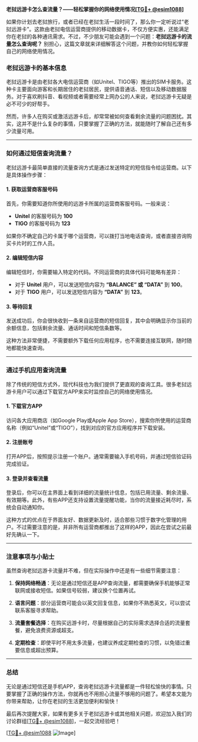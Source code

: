**老挝远游卡怎么查流量？——轻松掌握你的网络使用情况[[TG💪+ @esim1088](https://t.me/s/esim1088)]**

如果你计划去老挝旅行，或者已经在老挝生活一段时间了，那么你一定听说过“老挝远游卡”。这款由老挝电信运营商提供的移动数据卡，不仅方便实惠，还能满足你在老挝的各种通讯需求。不过，不少朋友可能会遇到一个问题：**老挝远游卡的流量怎么查询呢？** 别担心，这篇文章就来详细解答这个问题，并教你如何轻松掌握自己的网络使用情况。

### 老挝远游卡的基本信息

老挝远游卡是由老挝各大电信运营商（如Unitel、TIGO等）推出的SIM卡服务。这种卡主要面向游客和长期居住的老挝居民，提供语音通话、短信以及移动数据服务。对于喜欢刷抖音、看视频或者需要经常上网办公的人来说，老挝远游卡无疑是必不可少的好帮手。

然而，许多人在购买或激活远游卡后，却常常被如何查看剩余流量的问题困扰。其实，这并不是什么复杂的事情，只要掌握了正确的方法，就能随时了解自己还有多少流量可用。

---

### 如何通过短信查询流量？

老挝远游卡最简单直接的流量查询方式是通过发送特定的短信指令给运营商。以下是具体操作步骤：

#### 1. 获取运营商客服号码
首先，你需要知道你所使用的远游卡所属的运营商客服号码。一般来说：
- **Unitel** 的客服号码为 **100**
- **TIGO** 的客服号码为 **123**

如果你不确定自己的卡属于哪个运营商，可以拨打当地电话查询，或者直接咨询购买卡片时的工作人员。

#### 2. 编辑短信内容
编辑短信时，你需要输入特定的代码。不同运营商的具体代码可能略有差异：
- 对于 **Unitel** 用户，可以发送短信内容为 **“BALANCE” 或 “DATA”** 到 **100**。
- 对于 **TIGO** 用户，可以发送短信内容为 **“DATA”** 到 **123**。

#### 3. 等待回复
发送成功后，你会很快收到一条来自运营商的短信回复，其中会明确显示你当前的余额信息，包括剩余流量、通话时间和短信条数等。

这种方法非常便捷，不需要额外下载任何应用程序，也不需要连接互联网，随时随地都能快速查询。

---

### 通过手机应用查询流量

除了传统的短信方式外，现代科技也为我们提供了更直观的查询工具。很多老挝远游卡用户可以通过下载官方APP来实时监控自己的网络使用情况。

#### 1. 下载官方APP
访问各大应用商店（如Google Play或Apple App Store），搜索你所使用的运营商名称（例如“Unitel”或“TIGO”），找到对应的官方应用程序并下载安装。

#### 2. 注册账号
打开APP后，按照提示注册一个账户。通常需要输入手机号码，并通过短信验证码完成验证。

#### 3. 登录并查看流量
登录后，你可以在主界面上看到详细的流量统计信息，包括已用流量、剩余流量、有效期等。此外，有些APP还支持设置流量提醒功能，当你的流量接近耗尽时，系统会自动通知你。

这种方式的优点在于界面友好、数据更新及时，适合那些习惯于数字化管理的用户。不过需要注意的是，并非所有运营商都推出了这样的APP，因此在尝试之前最好先确认一下。

---

### 注意事项与小贴士

虽然查询老挝远游卡流量并不难，但在实际操作中还是有一些细节需要注意：

1. **保持网络畅通**：无论是通过短信还是APP查询流量，都需要确保手机能够正常联网或接收短信。如果信号较弱，建议换个位置再试。

2. **语言问题**：部分运营商可能会以英文回复信息，如果你不熟悉英文，可以尝试联系客服寻求帮助。

3. **流量套餐选择**：在购买远游卡时，尽量根据自己的实际需求选择合适的流量套餐，避免浪费资源或超支。

4. **定期检查**：即使平时不用太多流量，也建议养成定期检查的习惯，以免错过重要信息或超出预算。

---

### 总结

无论是通过短信还是手机APP，查询老挝远游卡流量都是一件轻松愉快的事情。只要掌握了正确的操作方法，你就再也不用担心流量不够用的问题了。希望本文能为你带来帮助，让你在老挝的生活更加便利和愉快！

最后再次提醒大家，如果有更多关于老挝远游卡或其他相关问题，欢迎加入我们的讨论群组[[TG💪+ @esim1088](https://t.me/s/esim1088)]，一起交流经验吧！

[[TG💪+ @esim1088](https://t.me/s/esim1088) ![Image](https://i.postimg.cc/4NQfJmqS/Snipaste-2025-05-13-00-14-12.png)]